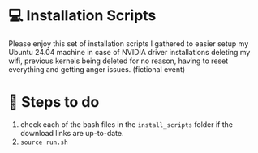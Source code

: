 
# :computer: Installation Scripts
Please enjoy this set of installation scripts I gathered to easier setup my Ubuntu 24.04 machine in case of NVIDIA driver installations deleting my wifi, previous kernels being deleted for no reason, having to reset everything and getting anger issues. (fictional event)

# :scroll: Steps to do
1. check each of the bash files in the `install_scripts` folder if the download links are up-to-date.
2. `source run.sh`